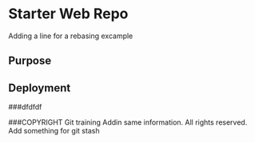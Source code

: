# Starter Web Repo

Adding a line for a rebasing excample
## Purpose

## Deployment

###dfdfdf

###COPYRIGHT
Git training
Addin same information. All rights reserved. Add something for git stash